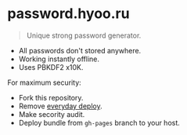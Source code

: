 # password.hyoo.ru

> Unique strong password generator.

- All passwords don't stored anywhere.
- Working instantly offline.
- Uses PBKDF2 x10K.

For maximum security:

- Fork this repository.
- Remove [everyday deploy](.github/workflows/hyoo_password.yml#L10).
- Make secority audit.
- Deploy bundle from `gh-pages` branch to your host.

